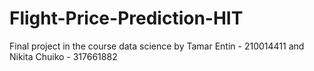 # Flight-Price-Prediction-HIT
Final project in the course data science
by Tamar Entin - 210014411 and Nikita Chuiko - 317661882
